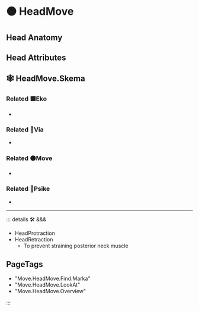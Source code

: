 # 🟠 <move>HeadMove</move>

## Head Anatomy

## Head Attributes

## 🕸 HeadMove.Skema

### Related 🟩<eko>Eko</eko>

-

### Related 🔻<via>Via</via>

-

### Related 🟠<move>Move</move>

-

### Related 💜<psike>Psike</psike>

-

---

<!-- =================================================== -->
<!-- =================================================== -->
<!-- =================================================== -->
<!-- =================================================== -->
<!-- =================================================== -->
::: details 🛠 <dev>&&&</dev>

- HeadProtraction
- HeadRetraction
    - To prevent straining posterior neck muscle 

<h2>PageTags</h2>

- "Move.HeadMove.Find.Marka"
- "Move.HeadMove.LookAt"
- "Move.HeadMove.Overview"

:::
